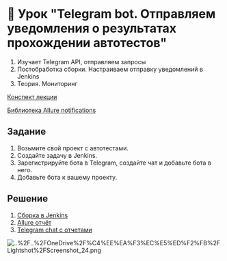 # 📁 Урок "Telegram bot. Отправляем уведомления о результатах прохождении автотестов"

1. Изучает Telegram API, отправляем запросы
2. Постобработка сборки. Настраиваем отправку уведомлений в Jenkins
3. Теория. Мониторинг

[Конспект лекции](https://github.com/qa-guru/knowledge-base)

[Библиотека Allure notifications](https://github.com/qa-guru/allure-notifications)

## Задание

1. Возьмите свой проект с автотестами.
2. Создайте задачу в Jenkins.
3. Зарегистрируйте бота в Telegram, создайте чат и добавьте бота в него.
4. Добавьте бота к вашему проекту.

## Решение
1. [Сборка в Jenkins](https://jenkins.autotests.cloud/job/QA_guru_python_6_13_student_Ter-Akopova/10/)
2. [Allure отчёт](https://jenkins.autotests.cloud/job/QA_guru_python_6_13_student_Ter-Akopova/10/allure/)
3. [Telegram chat с отчетами](https://t.me/+5Su0cvYZyx9lYWMy)

![..%2F..%2FOneDrive%2F%C4%EE%EA%F3%EC%E5%ED%F2%FB%2FLightshot%2FScreenshot_24.png](..%2F..%2FOneDrive%2F%C4%EE%EA%F3%EC%E5%ED%F2%FB%2FLightshot%2FScreenshot_24.png)